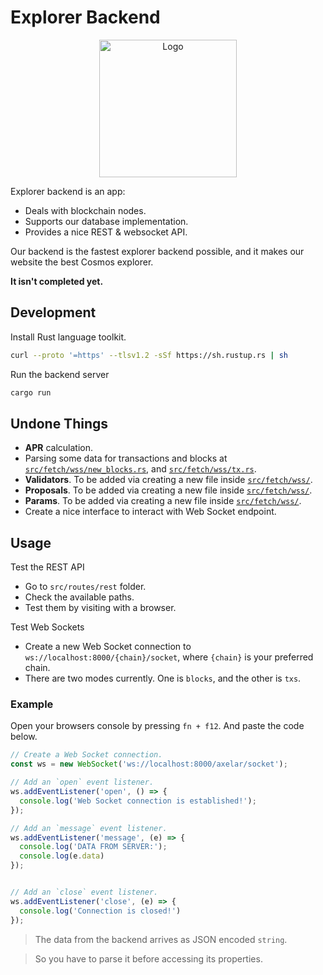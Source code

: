 # Explorer Backend

<p align="center">
  <a href="/"><img src="https://external-content.duckduckgo.com/iu/?u=http%3A%2F%2Fupload.wikimedia.org%2Fwikipedia%2Fcommons%2Fthumb%2Fd%2Fd7%2FDesktop_computer_clipart_-_Yellow_theme.svg%2F640px-Desktop_computer_clipart_-_Yellow_theme.svg.png" alt="Logo" height=220>
  </a>
</p>


Explorer backend is an app:
- Deals with blockchain nodes.
- Supports our database implementation.
- Provides a nice REST & websocket API.

Our backend is the fastest explorer backend possible, and it makes our website the best Cosmos explorer.

**It isn't completed yet.**


## Development
Install Rust language toolkit.
```bash
curl --proto '=https' --tlsv1.2 -sSf https://sh.rustup.rs | sh
```

Run the backend server
```bash
cargo run
```


## Undone Things
- **APR** calculation.
- Parsing some data for transactions and blocks at
[`src/fetch/wss/new_blocks.rs`](https://github.com/testnetrunn/explorer-backend/blob/main/src/fetch/wss/new_blocks.rs), and
[`src/fetch/wss/tx.rs`](https://github.com/testnetrunn/explorer-backend/blob/main/src/fetch/wss/tx.rs).
- **Validators**. To be added via creating a new file inside 
[`src/fetch/wss/`](https://github.com/testnetrunn/explorer-backend/blob/main/src/fetch/wss/).
- **Proposals**. To be added via creating a new file inside 
[`src/fetch/wss/`](https://github.com/testnetrunn/explorer-backend/blob/main/src/fetch/wss/).
- **Params**. To be added via creating a new file inside 
[`src/fetch/wss/`](https://github.com/testnetrunn/explorer-backend/blob/main/src/fetch/wss/).
- Create a nice interface to interact with Web Socket endpoint.




## Usage
Test the REST API
- Go to `src/routes/rest` folder.
- Check the available paths.
- Test them by visiting with a browser.

Test Web Sockets
- Create a new Web Socket connection to `ws://localhost:8000/{chain}/socket`, where `{chain}` is your preferred chain.
- There are two modes currently. One is `blocks`, and the other is `txs`.

### Example
Open your browsers console by pressing `fn + f12`.
And paste the code below.
```js
// Create a Web Socket connection.
const ws = new WebSocket('ws://localhost:8000/axelar/socket');

// Add an `open` event listener.
ws.addEventListener('open', () => {
  console.log('Web Socket connection is established!');
});

// Add an `message` event listener.
ws.addEventListener('message', (e) => {
  console.log('DATA FROM SERVER:');
  console.log(e.data)
});


// Add an `close` event listener.
ws.addEventListener('close', (e) => {
  console.log('Connection is closed!')
});
```
> The data from the backend arrives as JSON encoded `string`.

> So you have to parse it before accessing its properties.
